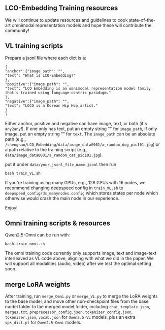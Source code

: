 ## LCO-Embedding Training resources

We will continue to update resources and guidelines to cook state-of-the-art omnimodal representation models and hope these will contribute the community!



## VL training scripts

Prepare a jsonl file where each dict is a:
```
{
"anchor":{"image_path": "",
"text": "What is LCO-Embedding?"
},
"positive":{"image_path": "",
"text": "LCO Embedding is an omnimodal representation model family that's trained using language-centric paradigm."
},
"negative":{"image_path": "",
"text": "LOCO is a Korean Hip Hop artist."
}
}
```

Either anchor, positive and negative can have image, text, or both (it's `any2any`!). If one only has text, put an empty string "" for `image_path`, if only image, put an empty string "" for `text`.
The `image_path` can be an absolute path (e.g., `/chenghao/LCO_Embedding/data/image_data0001/a_random_dog_pic101.jpg`) or a path relative to the training script (e.g., `data/image_data0001/a_ramdom_cat_pic101.jpg`).


put it under `data/your_jsonl_file_name.jsonl` then run
```
bash train_VL.sh
```

If you're training using many GPUs, e.g., 128 GPUs with 16 nodes, we recommend changing deepspeed config in `train_VL.sh` to `deepspeed_config/ds_manynodes.config` which stores states per node which otherwise would crash the main node in our experience.

Enjoy!

## Omni training scripts & resources

Qwen2.5-Omni can be run with:
```
bash train_omni.sh
```

The omni training code currently only supports image, text and image-text interleaved as VL code above, aligning with what we did in the paper. We will support all modalities (audio, video) after we test the optimal setting soon.

## merge LoRA weights

After training, run `merge_Omni.py` or `merge_VL.py` to merge the LoRA weights to the base model, and move other non-checkpoint files from the base model folder to the merged model folder, including `chat_template.json`, `merges.txt`, `preprecessor_config.json`, `tokenizer_config.json`, `tokenizer.json`, `vocab.json` for `Qwen2.5-VL` models, plus an extra `spk_dict.pt` for `Qwen2.5-Omni` models.
